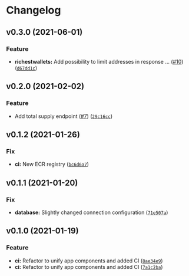 # Changelog

<!--next-version-placeholder-->

## v0.3.0 (2021-06-01)
### Feature
* **richestwallets:** Add possibility to limit addresses in response … ([#10](https://github.com/electric-cash/api/issues/10)) ([`d67dd1c`](https://github.com/electric-cash/api/commit/d67dd1c36d957ed88623cc81834ce52967163277))

## v0.2.0 (2021-02-02)
### Feature
* Add total supply endpoint ([#7](https://github.com/electric-cash/api/issues/7)) ([`29c16cc`](https://github.com/electric-cash/api/commit/29c16cc98fd4d8507eab11404b9ea605a75e431b))

## v0.1.2 (2021-01-26)
### Fix
* **ci:** New ECR registry ([`bc6d6a7`](https://github.com/electric-cash/api/commit/bc6d6a7953108813b657af2e5c0938518d5337b5))

## v0.1.1 (2021-01-20)
### Fix
* **database:** Slightly changed connection configuration ([`71e507a`](https://github.com/electric-cash/api/commit/71e507a75898fc19e6fb4981530f70f9a5a99f9a))

## v0.1.0 (2021-01-19)
### Feature
* **ci:** Refactor to unify app components and added CI ([`8ae34e9`](https://github.com/electric-cash/api/commit/8ae34e98efe124c2f3c0af7505c87f407090099f))
* **ci:** Refactor to unify app components and added CI ([`7a1c2ba`](https://github.com/electric-cash/api/commit/7a1c2ba0cfa2feff10f81e654f1580f2c4af2065))

